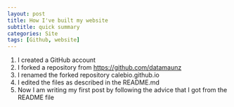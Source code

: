 ```yaml
---
layout: post
title: How I've built my website
subtitle: quick summary
categories: Site
tags: [Github, website]
---
```


1. I created a GitHub account
2. I forked a repository from https://github.com/datamaunz
3. I renamed the forked repository calebio.github.io
4. I edited the files as described in the README.md
5. Now I am writing my first post by following the advice that I got from the README file
